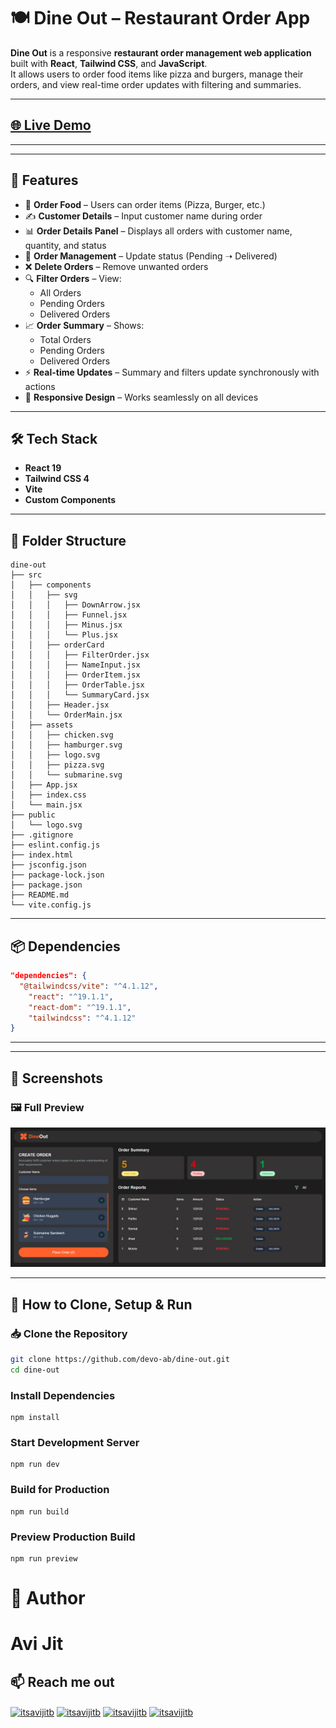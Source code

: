 # 🍽️ Dine Out – Restaurant Order App

**Dine Out** is a responsive **restaurant order management web application** built with **React**, **Tailwind CSS**, and **JavaScript**.  
It allows users to order food items like pizza and burgers, manage their orders, and view real-time order updates with filtering and summaries.

---

## [🌐 Live Demo](https://dine-out-nine-navy.vercel.app)

---

---

## 📌 Features

- 🛒 **Order Food** – Users can order items (Pizza, Burger, etc.)  
- ✍️ **Customer Details** – Input customer name during order  
- 📊 **Order Details Panel** – Displays all orders with customer name, quantity, and status  
- 🔄 **Order Management** – Update status (Pending ➝ Delivered)  
- ❌ **Delete Orders** – Remove unwanted orders  
- 🔍 **Filter Orders** – View:
  - All Orders  
  - Pending Orders  
  - Delivered Orders  
- 📈 **Order Summary** – Shows:
  - Total Orders  
  - Pending Orders  
  - Delivered Orders  
- ⚡ **Real-time Updates** – Summary and filters update synchronously with actions  
- 📱 **Responsive Design** – Works seamlessly on all devices  

---

## 🛠️ Tech Stack

- **React 19**
- **Tailwind CSS 4**
- **Vite**
- **Custom Components**

---

## 📁 Folder Structure

```
dine-out
├── src
│   ├── components
│   │   ├── svg
│   │   │   ├── DownArrow.jsx
│   │   │   ├── Funnel.jsx
│   │   │   ├── Minus.jsx
│   │   │   └── Plus.jsx
│   │   ├── orderCard
│   │   │   ├── FilterOrder.jsx
│   │   │   ├── NameInput.jsx
│   │   │   ├── OrderItem.jsx
│   │   │   ├── OrderTable.jsx
│   │   │   └── SummaryCard.jsx
│   │   ├── Header.jsx
│   │   └── OrderMain.jsx
│   ├── assets
│   │   ├── chicken.svg
│   │   ├── hamburger.svg
│   │   ├── logo.svg
│   │   ├── pizza.svg
│   │   └── submarine.svg
│   ├── App.jsx
│   ├── index.css
│   └── main.jsx
├── public
│   └── logo.svg
├── .gitignore
├── eslint.config.js
├── index.html
├── jsconfig.json
├── package-lock.json
├── package.json
├── README.md
└── vite.config.js
```


---

## 📦 Dependencies

```json
"dependencies": {
  "@tailwindcss/vite": "^4.1.12",
    "react": "^19.1.1",
    "react-dom": "^19.1.1",
    "tailwindcss": "^4.1.12"
}
```


---

---

## 📸 Screenshots

### 🖼️ Full Preview
![Preview](./src/assets/preview/hero.png)

---

## 👥 How to Clone, Setup & Run

### 📥 Clone the Repository

```bash
git clone https://github.com/devo-ab/dine-out.git
cd dine-out
```

### Install Dependencies
```
npm install
```

### Start Development Server
```
npm run dev
```
### Build for Production
```
npm run build
```
### Preview Production Build
```
npm run preview
```

# 👤 Author
# Avi Jit
## :mailbox: Reach me out
<p align="left">
<a href="https://linkedin.com/in/itsavijitb" target="blank"><img align="center" src="https://raw.githubusercontent.com/rahuldkjain/github-profile-readme-generator/master/src/images/icons/Social/linked-in-alt.svg" alt="itsavijitb" height="30" width="40" /></a>
<a href="https://twitter.com/itsavijitb" target="blank"><img align="center" src="https://raw.githubusercontent.com/rahuldkjain/github-profile-readme-generator/master/src/images/icons/Social/twitter.svg" alt="itsavijitb" height="30" width="40" /></a>
<a href="https://facebook.com/itsavijitb" target="blank"><img align="center" src="https://raw.githubusercontent.com/rahuldkjain/github-profile-readme-generator/master/src/images/icons/Social/facebook.svg" alt="itsavijitb" height="30" width="40" /></a>
<a href="https://instagram.com/itsavijitb" target="blank"><img align="center" src="https://raw.githubusercontent.com/rahuldkjain/github-profile-readme-generator/master/src/images/icons/Social/instagram.svg" alt="itsavijitb" height="30" width="40" /></a>
</p>